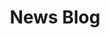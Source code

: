 ---
layout: post
title:  "News Blog"
permalink: /post/news-blog-announcement
links:
  - CurseForge: https://curseforge.com/minecraft/mc-mods/deeperdarker

header-image: /assets/post-images/news_blog_announcement_new.png

main-text: "Hello! This is the first post in our blog. Here, we plan to announce updates for our mods with patch notes and also other announcements!"
---